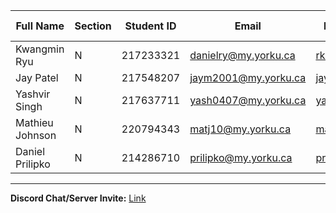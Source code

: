 | Full Name       | Section | Student ID | Email                | Best Way to Contact  | Discord Username |
| --------------- | ------- | ---------- | -------------------- | -------------------- | ---------------- |
| Kwangmin Ryu    | N       | 217233321  | danielry@my.yorku.ca | rkm9864@gmail.com    | sandwitche       |
| Jay Patel       | N       | 217548207  | jaym2001@my.yorku.ca | jaym2001@my.yorku.ca | Jay              |
| Yashvir Singh   | N       | 217637711  | yash0407@my.yorku.ca | yash0407@my.yorku.ca | tBd              |
| Mathieu Johnson | N       | 220794343  | matj10@my.yorku.ca   | matj10@my.yorku.ca   | Mat_johnson      |
| Daniel Prilipko | N       | 214286710  | prilipko@my.yorku.ca | prilipko@my.yorku.ca | Dan the Man      |

---

**Discord Chat/Server Invite:** [Link](https://discord.gg/97SjCgA2)
